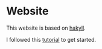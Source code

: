 # Website
This website is based on [hakyll](https://jaspervdj.be/hakyll/index.html).

I followed this [tutorial](https://jaspervdj.be/hakyll/tutorials/github-pages-tutorial.html) to get
started.
